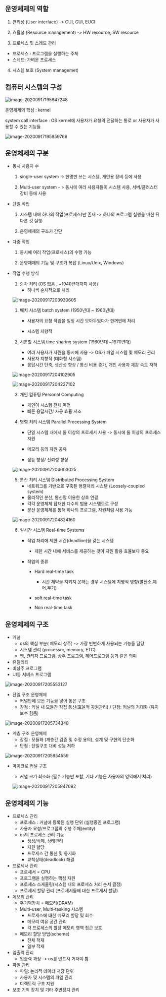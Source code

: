 ## 운영체제의 역할

1. 편리성 (User interface) -> CUI, GUI, EUCI

2. 효율성 (Resource management) -> HW resource, SW resource

3. 프로세스 및 스레드 관리

- 프로세스 : 프로그램을 실행하는 주체
- 스레드: 가벼운 프로세스

4. 시스템 보호 (System managemet)

## 컴퓨터 시스템의 구성

![image-20200917195647248](.\images\image-20200917195647248.png)

운영체제의 핵심 : kernel 

system call interface : OS kernel에 사용자가 요청의 전달하는 통로 or 사용자가 사용할 수 있는 기능들

![image-20200917195859769](.\images\image-20200917195859769.png)



## 운영체제의 구분

- 동시 사용자 수

  1. single-user system -> 한명만 쓰는 시스템, 개인용 장비 등에 사용

  2. Multi-user system - > 동시에 여러 사용자들이 시스템 사용, 서버/클러스터 장비 등에 사용

- 단일 작업

  1. 시스템 내에 하나의 작업(프로세스)만 존재 -> 하나의 프로그램 실행을 마친 뒤 다른 것 실행

  2. 운영체제의 구조가 간단

- 다중 작업

  1. 동시에 여러 작업(프로세스)의 수행 가능

  2. 운영체제의 기능 및 구조가 복잡 (Linux/Unix, Windows)

- 작업 수행 방식

  1. 순차 처리 (OS 없음 , ~1940년대까지 사용)
     - 하나씩 순차적으로 처리

  ![image-20200917203930605](.\images\image-20200917203930605.png)

  1. 배치 시스템 batch system (1950년대 ~ 1960년대)

     - 사용자의 요청 작업을 일정 시간 모아두었다가 한꺼번에 처리

     - 시스템 지향적

  2. 시분할 시스템 time sharing system (1960년대 ~1970년대)

     - 여러 사용자가 자원을 동시에 사용 -> OS가 파일 시스템 및 메모리 관리
     - 사용자 지향적 (대화형 시스템)
     - 응답시간 단축, 생산성 향상 / 통신 비용 증가, 개인 사용자 체감 속도 저하

  ![image-20200917204102905](.\images\image-20200917204102905.png)

  ![image-20200917204227102](.\images\image-20200917204227102.png)

  3. 개인 컴퓨팅 Personal Computing

     - 개인이 시스템 전체 독점
     - 빠른 응답시간/ 사용 효율 저조

  4. 병렬 처리 시스템 Parallel Processing System

     - 단일 시스템 내에서 둘 이상의 프로세서 사용 -> 동시에 둘 이상의 프로세스 지원

     - 메모리 등의 자원 공유
     - 성능 향상/ 신뢰성 향상

  ![image-20200917204603025](.\images\image-20200917204603025.png)

  5. 분산 처리 시스템 Distributed Processing System
     - 네트워크를 기반으로 구축된 병렬처리 시스템 (Loosely-coupled system)
     - 물리적인 분산, 통신망 이용한 상호 연결
     - 각각 운영체제 탑재한 다수의 범용 시스템으로 구성
     - 분산 운영체제를 통해 하나의 프로그램, 자원처럼 사용 가능

  ![image-20200917204824160](.\images\image-20200917204824160.png)

  6. 실시간 시스템 Real-time Systems

     - 작업 처리에 제한 시간(deadline)을 갖는 시스템

       - 제한 시간 내에 서비스를 제공하는 것이 자원 활용 효율보다 중요

     - 작업의 종류

       - Hard real-time task
         - 시간 제약을 지키지 못하는 경우 시스템에 치명적 영향(발전소,제어,무기)
       - soft real-time task

       - Non real-time task

## 운영체제의 구조

- 커널
  - os의 핵심 부분( 메모리 상주) -> 가장 빈번하게 사용되는 기능들 담당
  - 시스템 관리 (processor, memory, ETC)
  - 핵, 관리자 프로그램, 상주 프로그램, 제어프로그램 등과 같은 의미
-  유틸리티
  - 비상주 프로그램
  - UI등 서비스 프로그램

![image-20200917205553127](.\images\image-20200917205553127.png)

- 단일 구조 운영체제
  - 커널안에 모든 기능을 넣어 놓은 구조
  - 장점 : 커널 내 모듈간 직접 통신(효율적 자원관리) / 단점: 커널의 거대화 (유지보수 힘듬)

![image-20200917205734348](.\images\image-20200917205734348.png)

- 계층 구조 운영체제
  - 장점 : 모듈화 (계층간 검증 및 수정 용의), 설계 및 구현의 단순화
  - 단점 : 단일구조 대비 성능 저하

![image-20200917205854559](.\images\image-20200917205854559.png)

- 마이크로 커널 구조

  - 커널 크기 최소화 (필수 기능만 포함, 기타 기능은 사용자의 영역에서 처리)

  ![image-20200917205947092](.\images\image-20200917205947092.png)

## 운영체제의 기능

- 프로세스 관리
  - 프로세스 : 커널에 등록된 실행 단위 (실행중인 프로그램)
  - 사용자 요청/프로그램의 수행 주체(entity)
  - os의 프로세스 관리 기능
    - 생성/삭제, 상태관리
    - 자원 할당
    - 프로세스 간 통신 및 동기화
    - 교착상태(deadlock) 해결
- 프로세서 관리
  - 프로세서 = CPU
  - 프로그램을 실행하는 핵심 자원
  - 프로세스 스케줄링(시스템 내의 프로세스 처리 순서 결정)
  - 프로세서 할당 관리 (프로세서들에 대한 프로세서 할당)
- 메모리 관리
  - 주기억장치 = 메모리(DRAM)
  - Multi-user, Multi-tasking 시스템
    - 프로세스에 대한 메모리 할당 및 회수
    - 메모리 여유 공간 관리
    - 각 프로세스의 할당 메모리 영역 접근 보호
  - 메모리 할당 방법(scheme)
    - 전체 적재
    - 일부 적재
- 입출력 관리
  - 입출력 과정 -> os를 반드시 거쳐야 함
- 파일 관리
  - 파일: 논리적 데이터 저장 단위
  - 사용자 및 시스템의 파일 관리
  - 디렉토릭 구조 지원
- 보조 기억 장치 및 기타 주변장치 관리